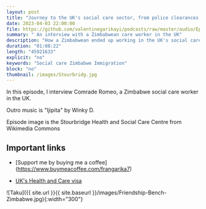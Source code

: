 ```yaml
---
layout: post
title: "Journey to the UK's social care sector, from police clearances to DBS checks"
date: 2023-04-03 22:00:00
file: https://github.com/valentinegarikayi/podcasts/raw/master/audio/Ep_08_2023_Romeo.mp3
summary: " An interview with a Zimbabwean care worker in the UK"
description: "How a Zimbabwean ended up working in the UK's social care sector"
duration: "01:08:22"
length: "45921633"
explicit: "no"
keywords: "Social care Zimbabwe Immigration"
block: "no"
thumbnail: /images/Stourbridg.jpg
---
```


In this episode, I interview Comrade Romeo, a Zimbabwe social care worker in the UK.

Outro music is "Ijipita" by Winky D.

Episode image is the Stourbridge Health and Social Care Centre from Wikimedia Commons


<!--more-->

## Important links
* [Support me by buying me a coffee] (https://www.buymeacoffee.com/frangarika7)

* [UK's Health and Care visa](https://www.gov.uk/health-care-worker-visa)

![Taku]({{ site.url }}{{ site.baseurl }}/images/Friendship-Bench-Zimbabwe.jpg){:width="300"}

<!-- Google tag (gtag.js) -->
<script async src="https://www.googletagmanager.com/gtag/js?id=G-02DTBF3N7T"></script>
<script>
  window.dataLayer = window.dataLayer || [];
  function gtag(){dataLayer.push(arguments);}
  gtag('js', new Date());

  gtag('config', 'G-02DTBF3N7T');
</script>
